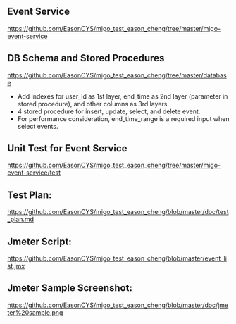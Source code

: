 ## Event Service ##
https://github.com/EasonCYS/migo_test_eason_cheng/tree/master/migo-event-service

## DB Schema and Stored Procedures ##

https://github.com/EasonCYS/migo_test_eason_cheng/tree/master/database

* Add indexes for user_id as 1st layer, end_time as 2nd layer (parameter in stored procedure), and other columns as 3rd layers.
* 4 stored procedure for insert, update, select, and delete event.
* For performance consideration, end_time_range is a required input when select events.


## Unit Test for Event Service ##
https://github.com/EasonCYS/migo_test_eason_cheng/tree/master/migo-event-service/test

## Test Plan: 
https://github.com/EasonCYS/migo_test_eason_cheng/blob/master/doc/test_plan.md

## Jmeter Script: 
https://github.com/EasonCYS/migo_test_eason_cheng/blob/master/event_list.jmx

## Jmeter Sample Screenshot: 
https://github.com/EasonCYS/migo_test_eason_cheng/blob/master/doc/jmeter%20sample.png

